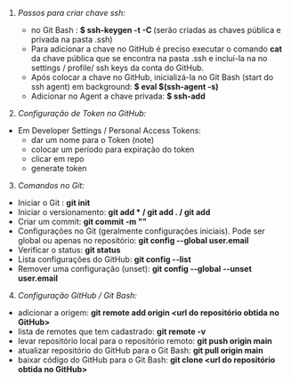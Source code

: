 1. *Passos para criar chave ssh:*
   - no Git Bash : **$ ssh-keygen -t <nome da chave> -C <email>** (serão criadas as chaves pública e privada na pasta .ssh)
   - Para adicionar a chave no GitHub é preciso executar o comando **cat** da chave pública que se encontra na pasta .ssh e incluí-la na  no settings / profile/ ssh keys da conta do GitHub.
   - Após colocar a chave no GitHub, inicializá-la no Git Bash (start do ssh agent) em background: **$ eval $(ssh-agent -s)**
   - Adicionar no Agent a chave privada: **$ ssh-add <chave privada>**



2. *Configuração de Token no GitHub:*

- Em Developer Settings / Personal Access Tokens:
  - dar um nome para o Token (note)
  - colocar um período para expiração do token
  - clicar em repo
  - generate token



3. *Comandos no Git:*

- Iniciar o Git : **git init**
- Iniciar o versionamento: **git add * / git add . / git add <nomearq>**
- Criar um commit: **git commit -m "<texto>"**
- Configurações no Git (geralmente configurações iniciais). Pode ser global ou apenas no repositório:  **git config --global user.email <email>**
- Verificar o status: **git status**
- Lista configurações do GitHub: **git config --list**
- Remover uma configuração (unset): **git config --global --unset user.email**



4. *Configuração GitHub / Git Bash:*

- adicionar a origem: **git remote add origin <url do repositório obtida no GitHub>**
- lista de remotes que tem cadastrado: **git remote -v**
- levar repositório local para o repositório remoto: **git push origin main**
- atualizar repositório do GitHub para o Git Bash: **git pull origin main**
- baixar código do GitHub para o Git Bash: **git clone <url do repositório obtida no GitHub>**